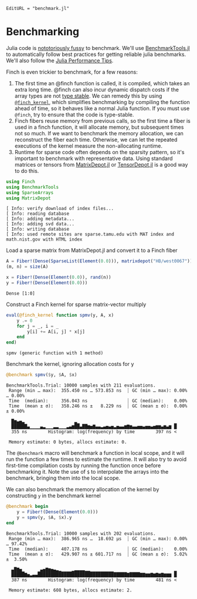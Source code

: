 ```@meta
EditURL = "benchmark.jl"
```

# Benchmarking

Julia code is [nototoriously
fussy](https://github.com/JuliaCI/BenchmarkTools.jl#why-does-this-package-exist)
to benchmark.
We'll use [BenchmarkTools.jl](https://github.com/JuliaCI/BenchmarkTools.jl)
to automatically follow best practices for getting reliable julia benchmarks. We'll also
follow the [Julia Performance Tips](https://docs.julialang.org/en/v1/manual/performance-tips/).

Finch is even trickier to benchmark, for a few reasons:
1. The first time an @finch function is called, it is compiled, which takes an
   extra long time. @finch can also incur dynamic dispatch costs if the array
   types are not [type
   stable](https://docs.julialang.org/en/v1/manual/faq/#man-type-stability). We
   can remedy this by using [`@finch_kernel`](@ref), which simplifies
   benchmarking by compiling the function ahead of time, so it behaves like a
   normal Julia function. If you must use `@finch`, try to ensure that the code
   is type-stable.
2. Finch fibers reuse memory from previous calls, so the first time a fiber is
   used in a finch function, it will allocate memory, but subsequent times not so
   much. If we want to benchmark the memory allocation, we can reconstruct the
   fiber each time. Otherwise, we can let the repeated executions of the kernel
   measure the non-allocating runtime.
3. Runtime for sparse code often depends on the sparsity pattern, so it's
   important to benchmark with representative data. Using standard matrices or tensors from
   [MatrixDepot.jl](https://github.com/JuliaLinearAlgebra/MatrixDepot.jl) or
   [TensorDepot.jl](https://github.com/willow-ahrens/TensorDepot.jl) is a good
   way to do this.

````julia
using Finch
using BenchmarkTools
using SparseArrays
using MatrixDepot
````

````
[ Info: verify download of index files...
[ Info: reading database
[ Info: adding metadata...
[ Info: adding svd data...
[ Info: writing database
[ Info: used remote sites are sparse.tamu.edu with MAT index and math.nist.gov with HTML index

````

Load a sparse matrix from MatrixDepot.jl and convert it to a Finch fiber

````julia
A = Fiber!(Dense(SparseList(Element(0.0))), matrixdepot("HB/west0067"))
(m, n) = size(A)

x = Fiber!(Dense(Element(0.0)), rand(n))
y = Fiber!(Dense(Element(0.0)))
````

````
Dense [1:0]
````

Construct a Finch kernel for sparse matrix-vector multiply

````julia
eval(@finch_kernel function spmv(y, A, x)
    y .= 0
    for j = _, i = _
        y[i] += A[i, j] * x[j]
    end
end)
````

````
spmv (generic function with 1 method)
````

Benchmark the kernel, ignoring allocation costs for y

````julia
@benchmark spmv($y, $A, $x)
````

````
BenchmarkTools.Trial: 10000 samples with 211 evaluations.
 Range (min … max):  355.450 ns … 573.853 ns  ┊ GC (min … max): 0.00% … 0.00%
 Time  (median):     356.043 ns               ┊ GC (median):    0.00%
 Time  (mean ± σ):   358.246 ns ±   8.229 ns  ┊ GC (mean ± σ):  0.00% ± 0.00%

  █▆▄▅▃                   ▃▁                                    ▁
  ██████▄▁▁▁▁▄▃▁▁▁▃▃▁▁▁▃▄▆██▄██▆▅▇▄▄▃▄▅▄▅▃▅▄▄▆▇▆▄▄▅▅▄▅▅▄▅▆▆▄▆▄▆ █
  355 ns        Histogram: log(frequency) by time        397 ns <

 Memory estimate: 0 bytes, allocs estimate: 0.
````

The `@benchmark` macro will benchmark a function in local scope, and it will run
the function a few times to estimate the runtime. It will also try to avoid
first-time compilation costs by running the function once before benchmarking
it. Note the use of `$` to interpolate the arrays into the benchmark, bringing
them into the local scope.

We can also benchmark the memory allocation of the kernel by constructing `y` in the
benchmark kernel

````julia
@benchmark begin
    y = Fiber!(Dense(Element(0.0)))
    y = spmv(y, $A, $x).y
end
````

````
BenchmarkTools.Trial: 10000 samples with 202 evaluations.
 Range (min … max):  386.965 ns …  18.692 μs  ┊ GC (min … max): 0.00% … 97.42%
 Time  (median):     407.178 ns               ┊ GC (median):    0.00%
 Time  (mean ± σ):   429.907 ns ± 601.717 ns  ┊ GC (mean ± σ):  5.02% ±  3.50%

  ▄█▇▅▁     ▁▄▅▇▆▅▄▃▂▁▁▁▁▂▃▃▃▃▂▂▁▁▁▁▁▁▁▁▁                       ▂
  █████▇▅▃▄▄██████████████████████████████████▇████▇▇▆▆▇▆▇▆▇▆▆▆ █
  387 ns        Histogram: log(frequency) by time        481 ns <

 Memory estimate: 608 bytes, allocs estimate: 2.
````


